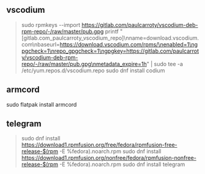 ## vscodium
> sudo rpmkeys --import https://gitlab.com/paulcarroty/vscodium-deb-rpm-repo/-/raw/master/pub.gpg
> printf "[gitlab.com_paulcarroty_vscodium_repo]\nname=download.vscodium.com\nbaseurl=https://download.vscodium.com/rpms/\nenabled=1\ngpgcheck=1\nrepo_gpgcheck=1\ngpgkey=https://gitlab.com/paulcarroty/vscodium-deb-rpm-repo/-/raw/master/pub.gpg\nmetadata_expire=1h" | sudo tee -a /etc/yum.repos.d/vscodium.repo
> sudo dnf install codium

## armcord
sudo flatpak install armcord

## telegram 
> sudo dnf install https://download1.rpmfusion.org/free/fedora/rpmfusion-free-release-$(rpm -E %fedora).noarch.rpm
> sudo dnf install https://download1.rpmfusion.org/nonfree/fedora/rpmfusion-nonfree-release-$(rpm -E %fedora).noarch.rpm
> sudo dnf install telegram
